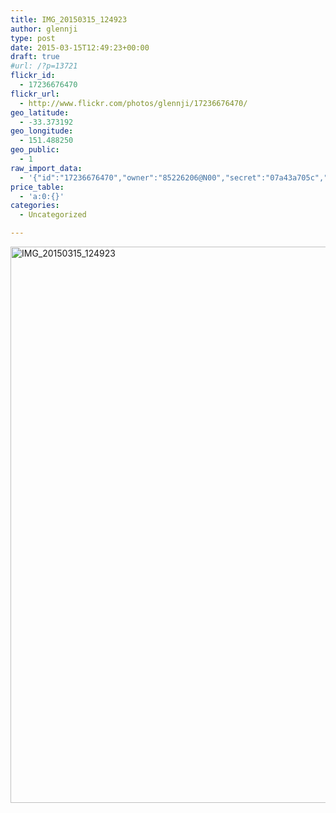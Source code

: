 ```yaml
---
title: IMG_20150315_124923
author: glennji
type: post
date: 2015-03-15T12:49:23+00:00
draft: true
#url: /?p=13721
flickr_id:
  - 17236676470
flickr_url:
  - http://www.flickr.com/photos/glennji/17236676470/
geo_latitude:
  - -33.373192
geo_longitude:
  - 151.488250
geo_public:
  - 1
raw_import_data:
  - '{"id":"17236676470","owner":"85226206@N00","secret":"07a43a705c","server":"7719","farm":8,"title":"IMG_20150315_124923","ispublic":0,"isfriend":0,"isfamily":0,"description":{"_content":""},"dateupload":"1431089876","lastupdate":"1431089885","datetaken":"2015-03-15 12:49:23","datetakengranularity":"0","datetakenunknown":"0","ownername":"glennji","tags":"","machine_tags":"","originalsecret":"ecc82eb851","originalformat":"jpg","latitude":"-33.373192","longitude":"151.488250","accuracy":"16","context":0,"place_id":"kqf7_PVTWryAwgzc2w","woeid":"28645358","geo_is_family":0,"geo_is_friend":0,"geo_is_contact":0,"geo_is_public":0,"media":"photo","media_status":"ready","url_o":"https://farm8.staticflickr.com/7719/17236676470_ecc82eb851_o.jpg","height_o":"4208","width_o":"3120"}'
price_table:
  - 'a:0:{}'
categories:
  - Uncategorized

---
```

<p class="flickr-image">
  <a href="http://www.flickr.com/photos/glennji/17236676470/" class="flickr-link"><img src="/wp-content/uploads/2015/03/17236676470_ecc82eb851_o-759x1024.jpg" width="660" height="890" alt="IMG_20150315_124923" class="keyring-img" /></a>
</p>
